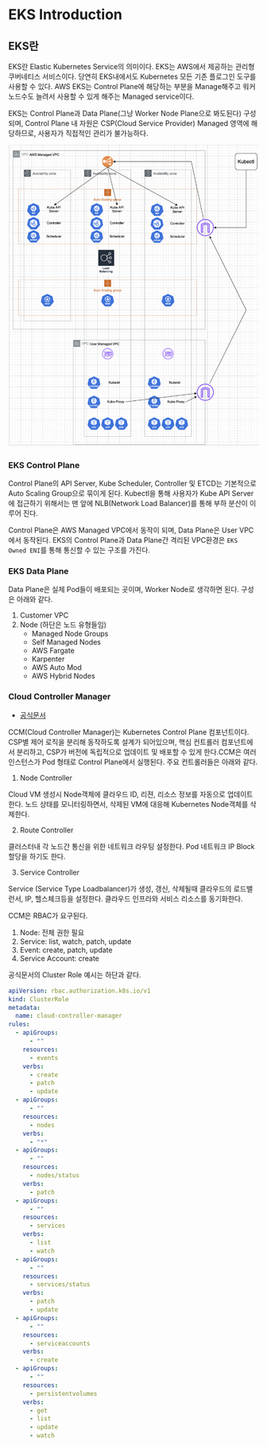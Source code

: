 # EKS Introduction

## EKS란

EKS란 Elastic Kubernetes Service의 의미이다. EKS는 AWS에서 제공하는 관리형 쿠버네티스 서비스이다. 당연히 EKS내에서도 Kubernetes 모든 기존 플로그인 도구를 사용할 수 있다. AWS EKS는 Control Plane에 해당하는 부분을 Manage해주고 워커노드수도 늘려서 사용할 수 있게 해주는 Managed service이다.

EKS는 Control Plane과 Data Plane(그냥 Worker Node Plane으로 봐도된다) 구성되며, Control Plane 내 자원은 CSP(Cloud Service Provider) Managed 영역에 해당하므로, 사용자가 직접적인 관리가 불가능하다.

![img](./img/eks-total-1.png)

### EKS Control Plane

Control Plane의 API Server, Kube Scheduler, Controller 및 ETCD는 기본적으로 Auto Scaling Group으로 묶이게 된다. Kubectl을 통해 사용자가 Kube API Server에 접근하기 위해서는 맨 앞에 NLB(Network Load Balancer)를 통해 부하 분산이 이루어 진다.

Control Plane은 AWS Managed VPC에서 동작이 되며, Data Plane은 User VPC에서 동작된다. EKS의 Control Plane과 Data Plane간 격리된 VPC환경은 `EKS Owned ENI`를 통해 통신할 수 있는 구조를 가진다.

### EKS Data Plane

Data Plane은 실제 Pod들이 배포되는 곳이며, Worker Node로 생각하면 된다. 구성은 아래와 같다.

1. Customer VPC
2. Node (하단은 노드 유형들임)
   - Managed Node Groups
   - Self Managed Nodes
   - AWS Fargate
   - Karpenter
   - AWS Auto Mod
   - AWS Hybrid Nodes

### Cloud Controller Manager

- [공식문서](https://kubernetes.io/ko/docs/concepts/architecture/cloud-controller/)

CCM(Cloud Controller Manager)는 Kubernetes Control Plane 컴포넌트이다. CSP별 제어 로직을 분리해 동작하도록 설계가 되어있으며, 핵심 컨트롤러 컴포넌트에서 분리하고, CSP가 버전에 독립적으로 업데이트 및 배포할 수 있게 한다.CCM은 여러 인스턴스가 Pod 형태로 Control Plane에서 실행된다. 주요 컨트롤러들은 아래와 같다.

1. Node Controller

Cloud VM 생성시 Node객체에 클라우드 ID, 리젼, 리소스 정보를 자동으로 업데이트 한다. 노드 상태를 모니터링하면서, 삭제된 VM에 대응해 Kubernetes Node객체를 삭제한다.

2. Route Controller

클러스터내 각 노드간 통신을 위한 네트워크 라우팅 설정한다. Pod 네트워크 IP Block 할당을 하기도 한다.

3. Service Controller

Service (Service Type Loadbalancer)가 생성, 갱신, 삭제될때 클라우드의 로드밸런서, IP, 헬스체크등을 설정한다. 클라우드 인프라와 서비스 리소스를 동기화한다.

CCM은 RBAC가 요구된다.

1. Node: 전체 권한 필요
2. Service: list, watch, patch, update
3. Event: create, patch, update
4. Service Account: create

공식문서의 Cluster Role 예시는 하단과 같다.

```yaml
apiVersion: rbac.authorization.k8s.io/v1
kind: ClusterRole
metadata:
  name: cloud-controller-manager
rules:
  - apiGroups:
      - ""
    resources:
      - events
    verbs:
      - create
      - patch
      - update
  - apiGroups:
      - ""
    resources:
      - nodes
    verbs:
      - "*"
  - apiGroups:
      - ""
    resources:
      - nodes/status
    verbs:
      - patch
  - apiGroups:
      - ""
    resources:
      - services
    verbs:
      - list
      - watch
  - apiGroups:
      - ""
    resources:
      - services/status
    verbs:
      - patch
      - update
  - apiGroups:
      - ""
    resources:
      - serviceaccounts
    verbs:
      - create
  - apiGroups:
      - ""
    resources:
      - persistentvolumes
    verbs:
      - get
      - list
      - update
      - watch
```
